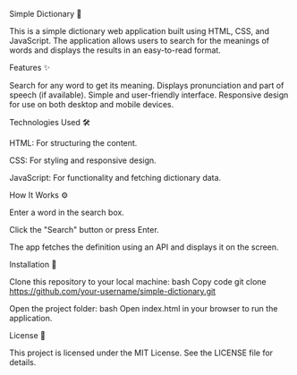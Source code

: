 Simple Dictionary 📖

This is a simple dictionary web application built using HTML, CSS, and JavaScript. The application allows users to search for the meanings of words and displays the results in an easy-to-read format.

Features ✨

Search for any word to get its meaning.
Displays pronunciation and part of speech (if available).
Simple and user-friendly interface.
Responsive design for use on both desktop and mobile devices.


Technologies Used 🛠️

HTML: For structuring the content.

CSS: For styling and responsive design.

JavaScript: For functionality and fetching dictionary data.


How It Works ⚙️

Enter a word in the search box.

Click the "Search" button or press Enter.

The app fetches the definition using an API and displays it on the screen.

Installation 🚀

Clone this repository to your local machine:
bash
Copy code
git clone https://github.com/your-username/simple-dictionary.git

Open the project folder:
bash
Open index.html in your browser to run the application.

License 📝

This project is licensed under the MIT License. See the LICENSE file for details.








